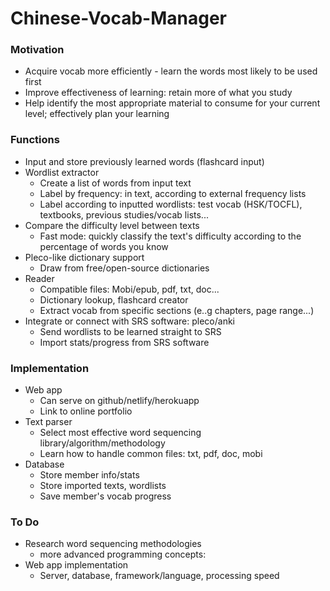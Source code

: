 # Chinese-Vocab-Manager

### Motivation

-   Acquire vocab more efficiently - learn the words most likely to be used first
-   Improve effectiveness of learning: retain more of what you study
-   Help identify the most appropriate material to consume for your current level; effectively plan your learning

### Functions

-   Input and store previously learned words (flashcard input)
-   Wordlist extractor
    -   Create a list of words from input text
    -   Label by frequency: in text, according to external frequency lists
    -   Label according to inputted wordlists: test vocab (HSK/TOCFL), textbooks, previous studies/vocab lists...
-   Compare the difficulty level between texts
    -   Fast mode: quickly classify the text's difficulty according to the percentage of words you know
-   Pleco-like dictionary support
    -   Draw from free/open-source dictionaries
-   Reader
    -   Compatible files: Mobi/epub, pdf, txt, doc...
    -   Dictionary lookup, flashcard creator
    -   Extract vocab from specific sections (e..g chapters, page range...)
-   Integrate or connect with SRS software: pleco/anki
    -   Send wordlists to be learned straight to SRS
    -   Import stats/progress from SRS software

### Implementation

-   Web app
    -   Can serve on github/netlify/herokuapp
    -   Link to online portfolio
-   Text parser
    -   Select most effective word sequencing library/algorithm/methodology
    -   Learn how to handle common files: txt, pdf, doc, mobi
-   Database
    -   Store member info/stats
    -   Store imported texts, wordlists
    -   Save member's vocab progress

### To Do

-   Research word sequencing methodologies
    -   more advanced programming concepts: 
-   Web app implementation
    -   Server, database, framework/language, processing speed
